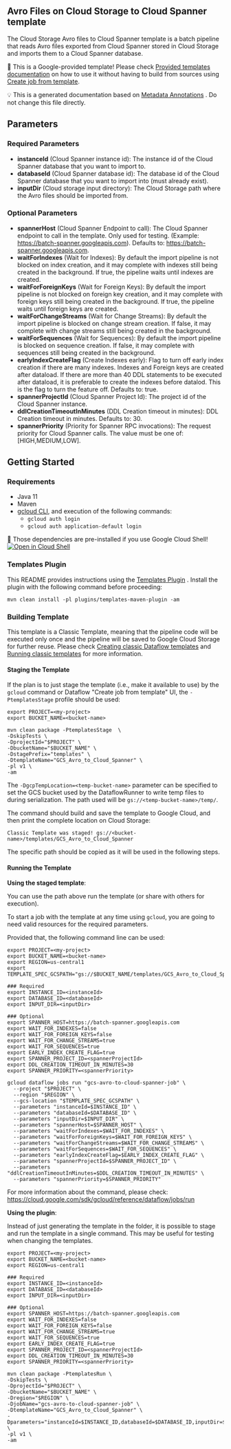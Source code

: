 
Avro Files on Cloud Storage to Cloud Spanner template
---
The Cloud Storage Avro files to Cloud Spanner template is a batch pipeline that
reads Avro files exported from Cloud Spanner stored in Cloud Storage and imports
them to a Cloud Spanner database.


:memo: This is a Google-provided template! Please
check [Provided templates documentation](https://cloud.google.com/dataflow/docs/guides/templates/provided/avro-to-cloud-spanner)
on how to use it without having to build from sources using [Create job from template](https://console.cloud.google.com/dataflow/createjob?template=GCS_Avro_to_Cloud_Spanner).

:bulb: This is a generated documentation based
on [Metadata Annotations](https://github.com/GoogleCloudPlatform/DataflowTemplates#metadata-annotations)
. Do not change this file directly.

## Parameters

### Required Parameters

* **instanceId** (Cloud Spanner instance id): The instance id of the Cloud Spanner database that you want to import to.
* **databaseId** (Cloud Spanner database id): The database id of the Cloud Spanner database that you want to import into (must already exist).
* **inputDir** (Cloud storage input directory): The Cloud Storage path where the Avro files should be imported from.

### Optional Parameters

* **spannerHost** (Cloud Spanner Endpoint to call): The Cloud Spanner endpoint to call in the template. Only used for testing. (Example: https://batch-spanner.googleapis.com). Defaults to: https://batch-spanner.googleapis.com.
* **waitForIndexes** (Wait for Indexes): By default the import pipeline is not blocked on index creation, and it may complete with indexes still being created in the background. If true, the pipeline waits until indexes are created.
* **waitForForeignKeys** (Wait for Foreign Keys): By default the import pipeline is not blocked on foreign key creation, and it may complete with foreign keys still being created in the background. If true, the pipeline waits until foreign keys are created.
* **waitForChangeStreams** (Wait for Change Streams): By default the import pipeline is blocked on change stream creation. If false, it may complete with change streams still being created in the background.
* **waitForSequences** (Wait for Sequences): By default the import pipeline is blocked on sequence creation. If false, it may complete with sequences still being created in the background.
* **earlyIndexCreateFlag** (Create Indexes early): Flag to turn off early index creation if there are many indexes. Indexes and Foreign keys are created after dataload. If there are more than 40 DDL statements to be executed after dataload, it is preferable to create the indexes before datalod. This is the flag to turn the feature off. Defaults to: true.
* **spannerProjectId** (Cloud Spanner Project Id): The project id of the Cloud Spanner instance.
* **ddlCreationTimeoutInMinutes** (DDL Creation timeout in minutes): DDL Creation timeout in minutes. Defaults to: 30.
* **spannerPriority** (Priority for Spanner RPC invocations): The request priority for Cloud Spanner calls. The value must be one of: [HIGH,MEDIUM,LOW].



## Getting Started

### Requirements

* Java 11
* Maven
* [gcloud CLI](https://cloud.google.com/sdk/gcloud), and execution of the
  following commands:
  * `gcloud auth login`
  * `gcloud auth application-default login`

:star2: Those dependencies are pre-installed if you use Google Cloud Shell!
[![Open in Cloud Shell](http://gstatic.com/cloudssh/images/open-btn.svg)](https://console.cloud.google.com/cloudshell/editor?cloudshell_git_repo=https%3A%2F%2Fgithub.com%2FGoogleCloudPlatform%2FDataflowTemplates.git&cloudshell_open_in_editor=v1/src/main/java/com/google/cloud/teleport/spanner/ImportPipeline.java)

### Templates Plugin

This README provides instructions using
the [Templates Plugin](https://github.com/GoogleCloudPlatform/DataflowTemplates#templates-plugin)
. Install the plugin with the following command before proceeding:

```shell
mvn clean install -pl plugins/templates-maven-plugin -am
```

### Building Template

This template is a Classic Template, meaning that the pipeline code will be
executed only once and the pipeline will be saved to Google Cloud Storage for
further reuse. Please check [Creating classic Dataflow templates](https://cloud.google.com/dataflow/docs/guides/templates/creating-templates)
and [Running classic templates](https://cloud.google.com/dataflow/docs/guides/templates/running-templates)
for more information.

#### Staging the Template

If the plan is to just stage the template (i.e., make it available to use) by
the `gcloud` command or Dataflow "Create job from template" UI,
the `-PtemplatesStage` profile should be used:

```shell
export PROJECT=<my-project>
export BUCKET_NAME=<bucket-name>

mvn clean package -PtemplatesStage  \
-DskipTests \
-DprojectId="$PROJECT" \
-DbucketName="$BUCKET_NAME" \
-DstagePrefix="templates" \
-DtemplateName="GCS_Avro_to_Cloud_Spanner" \
-pl v1 \
-am
```

The `-DgcpTempLocation=<temp-bucket-name>` parameter can be specified to set the GCS bucket used by the DataflowRunner to write
temp files to during serialization. The path used will be `gs://<temp-bucket-name>/temp/`.

The command should build and save the template to Google Cloud, and then print
the complete location on Cloud Storage:

```
Classic Template was staged! gs://<bucket-name>/templates/GCS_Avro_to_Cloud_Spanner
```

The specific path should be copied as it will be used in the following steps.

#### Running the Template

**Using the staged template**:

You can use the path above run the template (or share with others for execution).

To start a job with the template at any time using `gcloud`, you are going to
need valid resources for the required parameters.

Provided that, the following command line can be used:

```shell
export PROJECT=<my-project>
export BUCKET_NAME=<bucket-name>
export REGION=us-central1
export TEMPLATE_SPEC_GCSPATH="gs://$BUCKET_NAME/templates/GCS_Avro_to_Cloud_Spanner"

### Required
export INSTANCE_ID=<instanceId>
export DATABASE_ID=<databaseId>
export INPUT_DIR=<inputDir>

### Optional
export SPANNER_HOST=https://batch-spanner.googleapis.com
export WAIT_FOR_INDEXES=false
export WAIT_FOR_FOREIGN_KEYS=false
export WAIT_FOR_CHANGE_STREAMS=true
export WAIT_FOR_SEQUENCES=true
export EARLY_INDEX_CREATE_FLAG=true
export SPANNER_PROJECT_ID=<spannerProjectId>
export DDL_CREATION_TIMEOUT_IN_MINUTES=30
export SPANNER_PRIORITY=<spannerPriority>

gcloud dataflow jobs run "gcs-avro-to-cloud-spanner-job" \
  --project "$PROJECT" \
  --region "$REGION" \
  --gcs-location "$TEMPLATE_SPEC_GCSPATH" \
  --parameters "instanceId=$INSTANCE_ID" \
  --parameters "databaseId=$DATABASE_ID" \
  --parameters "inputDir=$INPUT_DIR" \
  --parameters "spannerHost=$SPANNER_HOST" \
  --parameters "waitForIndexes=$WAIT_FOR_INDEXES" \
  --parameters "waitForForeignKeys=$WAIT_FOR_FOREIGN_KEYS" \
  --parameters "waitForChangeStreams=$WAIT_FOR_CHANGE_STREAMS" \
  --parameters "waitForSequences=$WAIT_FOR_SEQUENCES" \
  --parameters "earlyIndexCreateFlag=$EARLY_INDEX_CREATE_FLAG" \
  --parameters "spannerProjectId=$SPANNER_PROJECT_ID" \
  --parameters "ddlCreationTimeoutInMinutes=$DDL_CREATION_TIMEOUT_IN_MINUTES" \
  --parameters "spannerPriority=$SPANNER_PRIORITY"
```

For more information about the command, please check:
https://cloud.google.com/sdk/gcloud/reference/dataflow/jobs/run


**Using the plugin**:

Instead of just generating the template in the folder, it is possible to stage
and run the template in a single command. This may be useful for testing when
changing the templates.

```shell
export PROJECT=<my-project>
export BUCKET_NAME=<bucket-name>
export REGION=us-central1

### Required
export INSTANCE_ID=<instanceId>
export DATABASE_ID=<databaseId>
export INPUT_DIR=<inputDir>

### Optional
export SPANNER_HOST=https://batch-spanner.googleapis.com
export WAIT_FOR_INDEXES=false
export WAIT_FOR_FOREIGN_KEYS=false
export WAIT_FOR_CHANGE_STREAMS=true
export WAIT_FOR_SEQUENCES=true
export EARLY_INDEX_CREATE_FLAG=true
export SPANNER_PROJECT_ID=<spannerProjectId>
export DDL_CREATION_TIMEOUT_IN_MINUTES=30
export SPANNER_PRIORITY=<spannerPriority>

mvn clean package -PtemplatesRun \
-DskipTests \
-DprojectId="$PROJECT" \
-DbucketName="$BUCKET_NAME" \
-Dregion="$REGION" \
-DjobName="gcs-avro-to-cloud-spanner-job" \
-DtemplateName="GCS_Avro_to_Cloud_Spanner" \
-Dparameters="instanceId=$INSTANCE_ID,databaseId=$DATABASE_ID,inputDir=$INPUT_DIR,spannerHost=$SPANNER_HOST,waitForIndexes=$WAIT_FOR_INDEXES,waitForForeignKeys=$WAIT_FOR_FOREIGN_KEYS,waitForChangeStreams=$WAIT_FOR_CHANGE_STREAMS,waitForSequences=$WAIT_FOR_SEQUENCES,earlyIndexCreateFlag=$EARLY_INDEX_CREATE_FLAG,spannerProjectId=$SPANNER_PROJECT_ID,ddlCreationTimeoutInMinutes=$DDL_CREATION_TIMEOUT_IN_MINUTES,spannerPriority=$SPANNER_PRIORITY" \
-pl v1 \
-am
```
